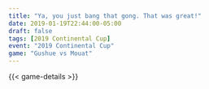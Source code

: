 ```yaml
---
title: "Ya, you just bang that gong. That was great!"
date: 2019-01-19T22:44:00-05:00
draft: false
tags: [2019 Continental Cup]
event: "2019 Continental Cup"
game: "Gushue vs Mouat"
---
```

{{< game-details >}}
<!--more--> 